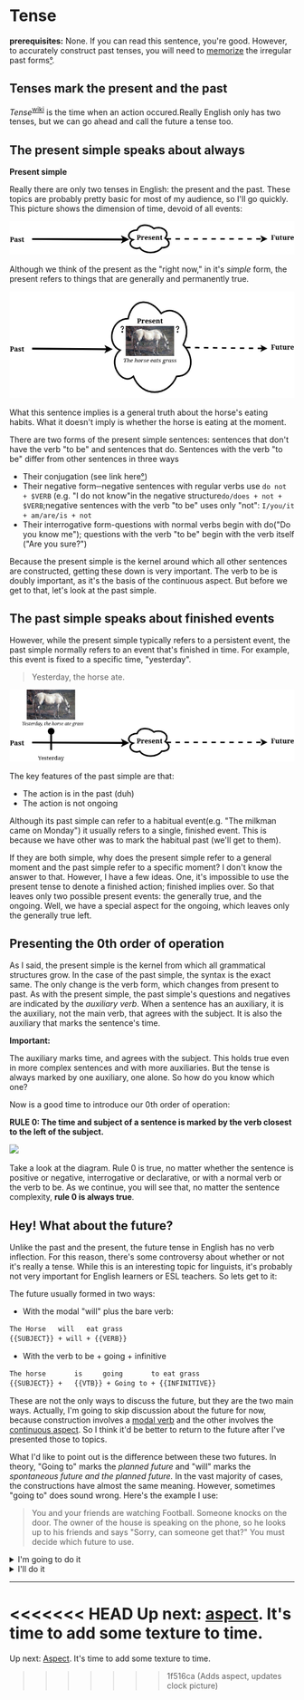 # Tense

**prerequisites:** None. If you can read this sentence, you're good. However,
to accurately construct past tenses, you will need to [memorize](../tools.md#spaced-repition)
the irregular past forms[°](https://grammar.cl/Past/Irregular_Verbs_List.htm).

## Tenses mark the present and the past

*Tense*<sup>[wiki](https://en.wikipedia.org/wiki/Grammatical_tense)</sup> is 
the time when an action occured.Really English only has two tenses, but we can
go ahead and call the future a tense too.

## The present simple speaks about always


**Present simple**

Really there are only two tenses in English: the present and the past. These
topics are probably pretty basic for most of my audience, so I'll go quickly.
This picture shows the dimension of time, devoid of all events:

![Void](./images/Eventlesstime.png)

Although we think of the present as the "right now," in it's _simple_ form,
the present refers to things that are generally and permanently true.

![The horse eats grass.](./images/thehorseeats.png)

What this sentence implies is a general truth about the horse's eating habits.
What it doesn't imply is whether the horse is eating at the moment.

There are two forms of the present simple sentences: sentences that don't have the verb "to be" and sentences that do.
Sentences with the verb "to be" differ from other sentences in three ways

* Their conjugation (see link here[°](https://www.thoughtco.com/present-and-past-forms-verb-be-1690359))
* Their negative form─negative sentences with regular verbs use `do not + $VERB` (e.g. "I do not know"in the negative structure`do/does + not + $VERB`;negative sentences with the verb "to be" uses only "not":
`I/you/it + am/are/is + not`
* Their interrogative form-questions with normal verbs begin with do("Do you know me");
questions with the verb "to be" begin with the verb itself ("Are you sure?")

Because the present simple is the kernel around which all other sentences 
are constructed, getting these down is very important. The verb to be is doubly
important, as it's the basis of the continuous aspect. But before we get to that,
let's look at the past simple.

## The past simple speaks about finished events

However, while the present simple typically refers to a persistent event, the
past simple normally refers to an event that's finished in time. For example,
this event is fixed to a specific time, "yesterday".

>Yesterday, the horse ate.

![This event is finished](./images/past-simple.png) 

The key features of the past simple are that:

* The action is in the past (duh)
* The action is not ongoing

Although its past simple can refer to a habitual event(e.g. "The milkman came
on Monday") it usually refers to a single, finished event. This is because we
have other was to mark the habitual past (we'll get to them).

If they are both simple, why does the present simple refer to a general moment
and the past simple refer to a specific moment? I don't know the answer to that.
However, I have a few ideas. One, it's impossible to use the present tense
to denote a finished action; finished implies over. So that leaves only two
possible present events: the generally true, and the ongoing. Well, we have 
a special aspect for the ongoing, which leaves only the generally true left.

## Presenting the 0th order of operation


As I said, the present simple is the kernel from which all grammatical structures grow. In
the case of the past simple, the syntax is the exact same. The only change is
the verb form, which changes from present to past. As with the present simple,
the past simple's questions
and negatives are indicated by the _auxiliary verb_. When
a sentence has an auxiliary, it is the auxiliary, not the main verb, that agrees
with the subject. It is also the auxiliary that marks the sentence's time.

**Important:** 

The auxiliary marks time, and agrees with the subject.
This holds true even in more complex sentences and with more auxiliaries. But
the tense is always marked by one auxiliary, one alone. So how do you know which one?

Now is a good time to introduce our 0th order of operation:

**RULE 0: The time and subject of a sentence is marked by the verb closest to the left of the subject.**

![](simpleclocks.png)

Take a look at the diagram. Rule 0 is true, no matter whether the sentence
is positive or negative, interrogative or declarative, or with a normal verb 
or the verb to be. As we continue, you will see that, no matter the sentence complexity,
**rule 0 is always true**.

## Hey! What about the future?

Unlike the past and the present, the future tense in English has no verb inflection.
For this reason, there's some controversy about whether or not it's really a tense.
While this is an interesting topic for linguists, it's probably not very important
for English learners or ESL teachers. So lets get to it:

The future usually formed in two ways:

* With the modal "will" plus the bare verb:

```Markdown
The Horse   will   eat grass
{{SUBJECT}} + will + {{VERB}}

```
* With the verb to be + going + infinitive

```markdown
The horse       is     going       to eat grass
{{SUBJECT}} +   {{VTB}} + Going to + {{INFINITIVE}} 
```

These are not the only ways to discuss the future, but they are the two main ways.
Actually, I'm going to skip discussion about the future for now, because construction involves
a [modal verb](#modals.md) and the other involves the [continuous aspect](#aspect.md).
So I think it'd be better to return to the future after I've presented those
to topics.

What I'd like to point out is the difference between these two futures.
In theory, "Going to" marks the *planned future* and "will" marks the
_spontaneous future and the planned future._
In the vast majority of cases, the constructions have almost the same meaning.
However, sometimes "going to" does sound wrong. Here's the example I use:

>You and your friends are watching Football. Someone knocks on the door. The owner of the house is speaking on the phone, so he looks up to his friends and says "Sorry, can someone get that?"
> You must decide which future to use.

<details>
  <summary>I'm going to do it</summary>

Your friends all think *WTF, when?* That's because it sounds like you're
making a plan for the future.

</details>

<details>
  <summary> I'll do it </summary>

*Hooray!* your friends think. That's because it sounds like you will open the
door in the immediate future. This means they won't have to, and they are lazy.
</details> 

------------------

<<<<<<< HEAD
Up next: [aspect](./aspect.md). It's time to add some texture to time. 
=======
Up next: [Aspect](#aspect.md). It's time to add some texture to time. 
>>>>>>> 1f516ca (Adds aspect, updates clock picture)

